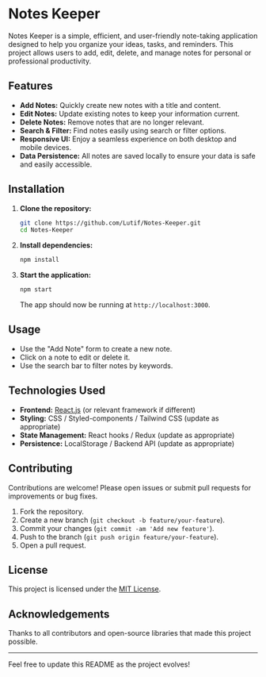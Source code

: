 # Notes Keeper

Notes Keeper is a simple, efficient, and user-friendly note-taking application designed to help you organize your ideas, tasks, and reminders. This project allows users to add, edit, delete, and manage notes for personal or professional productivity.

## Features

- **Add Notes:** Quickly create new notes with a title and content.
- **Edit Notes:** Update existing notes to keep your information current.
- **Delete Notes:** Remove notes that are no longer relevant.
- **Search & Filter:** Find notes easily using search or filter options.
- **Responsive UI:** Enjoy a seamless experience on both desktop and mobile devices.
- **Data Persistence:** All notes are saved locally to ensure your data is safe and easily accessible.

## Installation

1. **Clone the repository:**
   ```bash
   git clone https://github.com/Lutif/Notes-Keeper.git
   cd Notes-Keeper
   ```

2. **Install dependencies:**
   ```bash
   npm install
   ```

3. **Start the application:**
   ```bash
   npm start
   ```
   The app should now be running at `http://localhost:3000`.

## Usage

- Use the "Add Note" form to create a new note.
- Click on a note to edit or delete it.
- Use the search bar to filter notes by keywords.

## Technologies Used

- **Frontend:** [React.js](https://reactjs.org/) (or relevant framework if different)
- **Styling:** CSS / Styled-components / Tailwind CSS (update as appropriate)
- **State Management:** React hooks / Redux (update as appropriate)
- **Persistence:** LocalStorage / Backend API (update as appropriate)

## Contributing

Contributions are welcome! Please open issues or submit pull requests for improvements or bug fixes.

1. Fork the repository.
2. Create a new branch (`git checkout -b feature/your-feature`).
3. Commit your changes (`git commit -am 'Add new feature'`).
4. Push to the branch (`git push origin feature/your-feature`).
5. Open a pull request.

## License

This project is licensed under the [MIT License](LICENSE).

## Acknowledgements

Thanks to all contributors and open-source libraries that made this project possible.

---

Feel free to update this README as the project evolves!

